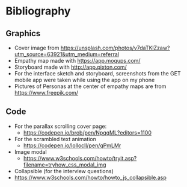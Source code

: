 # Bibliography

## Graphics
- Cover image from https://unsplash.com/photos/v7daTKlZzaw?utm_source=63921&utm_medium=referral
- Empathy map made with https://app.moqups.com/
- Storyboard made with http://app.pixton.com/
- For the interface sketch and storyboard, screenshots from the GET mobile app were taken while using the app on my phone
- Pictures of Personas at the center of empathy maps are from https://www.freepik.com/

## Code
- For the parallax scrolling cover page:
  - https://codepen.io/brob/pen/NpqqML?editors=1100
- For the scrambled text animation
  - https://codepen.io/lollocll/pen/qPmLMr
- Image modal
  - https://www.w3schools.com/howto/tryit.asp?filename=tryhow_css_modal_img
 - Collapsible (for the interview questions)
  - https://www.w3schools.com/howto/howto_js_collapsible.asp
  
